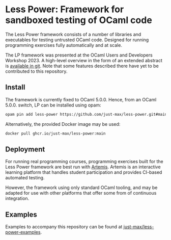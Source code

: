 # Less Power: Framework for sandboxed testing of OCaml code

The Less Power framework consists of a number of libraries and executables for testing untrusted OCaml code. Designed for running programming exercises fully automatically and at scale.

The LP framework was presented at the OCaml Users and Developers Workshop 2023. A high-level overview in the form of an extended abstract is [available in git](https://github.com/just-max/less-power/blob/icfp23-ocaml-upload/icfp23-ocaml-final17.pdf). Note that some features described there have yet to be contributed to this repository.

## Install

The framework is currently fixed to OCaml 5.0.0. Hence, from an OCaml 5.0.0. switch, LP can be installed using opam:

```sh
opam pin add less-power https://github.com/just-max/less-power.git#main
```

Alternatively, the provided Docker image may be used:

```sh
docker pull ghcr.io/just-max/less-power:main
```

## Deployment

For running real programming courses, programming exercises built for the Less Power framework are best run with [Artemis](https://github.com/ls1intum/Artemis). Artemis is an interactive learning platform that handles student participation and provides CI-based automated testing.

However, the framework using only standard OCaml tooling, and may be adapted for use with other platforms that offer some from of continuous integration.

## Examples

Examples to accompany this repository can be found at [just-max/less-power-examples](https://github.com/just-max/less-power-examples).
